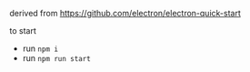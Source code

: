 derived from https://github.com/electron/electron-quick-start

to start

* run `npm i`
* run `npm run start`
